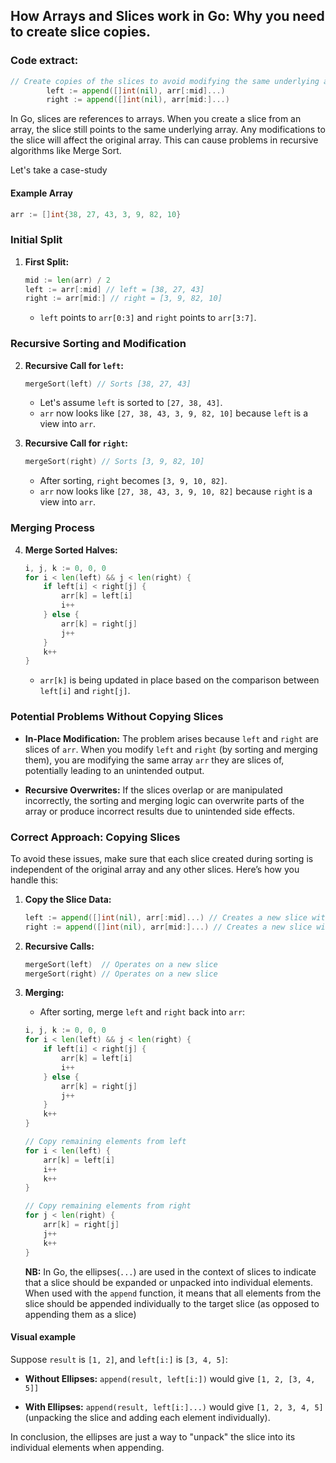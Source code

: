 ## How Arrays and Slices work in Go: Why you need to create slice copies.

### Code extract:

```go
// Create copies of the slices to avoid modifying the same underlying array
		left := append([]int(nil), arr[:mid]...)
		right := append([]int(nil), arr[mid:]...)
```

In Go, slices are references to arrays. When you create a slice from an array, the slice still points to the same underlying array. Any modifications to the slice will affect the original array. This can cause problems in recursive algorithms like Merge Sort.

Let's take a case-study

#### Example Array
```go
arr := []int{38, 27, 43, 3, 9, 82, 10}
```

### Initial Split

1. **First Split:**
   ```go
   mid := len(arr) / 2
   left := arr[:mid] // left = [38, 27, 43]
   right := arr[mid:] // right = [3, 9, 82, 10]
   ```
   - `left` points to `arr[0:3]` and `right` points to `arr[3:7]`.

### Recursive Sorting and Modification

2. **Recursive Call for `left`:**
   ```go
   mergeSort(left) // Sorts [38, 27, 43]
   ```
   - Let's assume `left` is sorted to `[27, 38, 43]`.
   - `arr` now looks like `[27, 38, 43, 3, 9, 82, 10]` because `left` is a view into `arr`.

3. **Recursive Call for `right`:**
   ```go
   mergeSort(right) // Sorts [3, 9, 82, 10]
   ```
   - After sorting, `right` becomes `[3, 9, 10, 82]`.
   - `arr` now looks like `[27, 38, 43, 3, 9, 10, 82]` because `right` is a view into `arr`.

### Merging Process

4. **Merge Sorted Halves:**
   ```go
   i, j, k := 0, 0, 0
   for i < len(left) && j < len(right) {
       if left[i] < right[j] {
           arr[k] = left[i]
           i++
       } else {
           arr[k] = right[j]
           j++
       }
       k++
   }
   ```
   - `arr[k]` is being updated in place based on the comparison between `left[i]` and `right[j]`.

### Potential Problems Without Copying Slices

- **In-Place Modification:** The problem arises because `left` and `right` are slices of `arr`. When you modify `left` and `right` (by sorting and merging them), you are modifying the same array `arr` they are slices of, potentially leading to an unintended output.

- **Recursive Overwrites:** If the slices overlap or are manipulated incorrectly, the sorting and merging logic can overwrite parts of the array or produce incorrect results due to unintended side effects.

### Correct Approach: Copying Slices

To avoid these issues, make sure that each slice created during sorting is independent of the original array and any other slices. Here’s how you handle this:

1. **Copy the Slice Data:**
   ```go
   left := append([]int(nil), arr[:mid]...) // Creates a new slice with the data of arr[:mid]
   right := append([]int(nil), arr[mid:]...) // Creates a new slice with the data of arr[mid:]
   ```

2. **Recursive Calls:**
   ```go
   mergeSort(left)  // Operates on a new slice
   mergeSort(right) // Operates on a new slice
   ```

3. **Merging:**
   - After sorting, merge `left` and `right` back into `arr`:
   ```go
   i, j, k := 0, 0, 0
   for i < len(left) && j < len(right) {
       if left[i] < right[j] {
           arr[k] = left[i]
           i++
       } else {
           arr[k] = right[j]
           j++
       }
       k++
   }

   // Copy remaining elements from left
   for i < len(left) {
       arr[k] = left[i]
       i++
       k++
   }

   // Copy remaining elements from right
   for j < len(right) {
       arr[k] = right[j]
       j++
       k++
   }
   ```

   **NB:** In Go, the ellipses(`...`) are used in the context of slices to indicate that a slice should be expanded or unpacked into individual elements. When used with the `append` function, it means that all elements from the slice should be appended individually to the target slice (as opposed to appending them as a slice)

#### Visual example

Suppose `result` is `[1, 2]`, and `left[i:]` is `[3, 4, 5]`:

- **Without Ellipses:** `append(result, left[i:])` would give `[1, 2, [3, 4, 5]]`

- **With Ellipses:** `append(result, left[i:]...)` would give `[1, 2, 3, 4, 5]` (unpacking the slice and adding each element individually).

In conclusion, the ellipses are just a way to "unpack" the slice into its individual elements when appending.